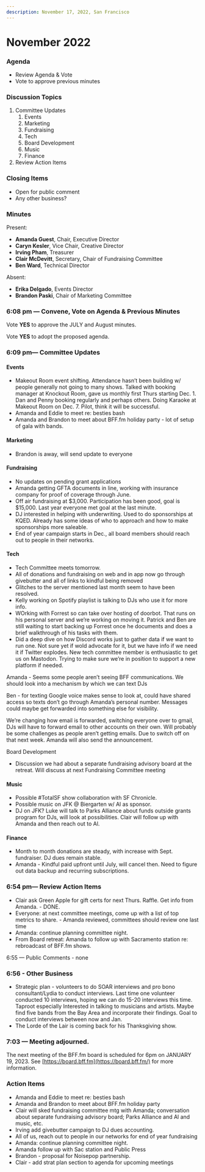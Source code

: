 ```yaml
---
description: November 17, 2022, San Francisco
---
```


# November 2022

### Agenda <a href="#_isq2qnxilcuv" id="_isq2qnxilcuv"></a>

* Review Agenda & Vote
* Vote to approve previous minutes

### Discussion Topics <a href="#_gh90gq7a3ij6" id="_gh90gq7a3ij6"></a>

1. Committee Updates
   1. Events
   2. Marketing
   3. Fundraising
   4. Tech
   5. Board Development
   6. Music
   7. Finance
2. Review Action Items

### Closing Items <a href="#_m2d59stcwc8p" id="_m2d59stcwc8p"></a>

* Open for public comment
* Any other business?

### Minutes <a href="#_zdlkpcfvvx1" id="_zdlkpcfvvx1"></a>

Present:

* **Amanda Guest**, Chair, Executive Director
* **Caryn Kesler**, Vice Chair, Creative Director
* **Irving Pham**, Treasurer
* **Clair McDevitt**, Secretary, Chair of Fundraising Committee
* **Ben Ward**, Technical Director

Absent:

* **Erika Delgado**, Events Director
* **Brandon Paski**, Chair of Marketing Committee

### 6:08 pm — Convene, Vote on Agenda & Previous Minutes <a href="#_byvicgateta6" id="_byvicgateta6"></a>

Vote **YES** to approve the JULY and August minutes.

Vote **YES** to adopt the proposed agenda.

### 6:09 pm— Committee Updates <a href="#_84iqkmbhjywq" id="_84iqkmbhjywq"></a>

#### Events <a href="#_vm3t38dt71ek" id="_vm3t38dt71ek"></a>

* Makeout Room event shifting. Attendance hasn’t been building w/ people generally not going to many shows. Talked with booking manager at Knockout Room, gave us monthly first Thurs starting Dec. 1. Dan and Penny booking regularly and perhaps others. Doing Karaoke at Makeout Room on Dec. 7. Pilot, think it will be successful.
* Amanda and Eddie to meet re: besties bash
* Amanda and Brandon to meet about BFF.fm holiday party - lot of setup of gala with bands.

#### Marketing <a href="#_q8qupadt85o0" id="_q8qupadt85o0"></a>

* Brandon is away, will send update to everyone

#### Fundraising <a href="#_1fjupje8qcri" id="_1fjupje8qcri"></a>

* No updates on pending grant applications
* Amanda getting GFTA documents in line, working with insurance company for proof of coverage through June.
* Off air fundraising at $3,000. Participation has been good, goal is $15,000. Last year everyone met goal at the last minute.
* DJ interested in helping with underwriting. Used to do sponsorships at KQED. Already has some ideas of who to approach and how to make sponsorships more saleable.
* End of year campaign starts in Dec., all board members should reach out to people in their networks.

#### Tech <a href="#_hr39p1ajeb6m" id="_hr39p1ajeb6m"></a>

* Tech Committee meets tomorrow.
* All of donations and fundraising on web and in app now go through givebutter and all of links to kindful being removed
* Glitches to the server mentioned last month seem to have been resolved.
* Kelly working on Spotify playlist is talking to DJs who use it for more info.
* WOrking with Forrest so can take over hosting of doorbot. That runs on his personal server and we’re working on moving it. Patrick and Ben are still waiting to start backing up Forrest once he documents and does a brief walkthrough of his tasks with them.
* Did a deep dive on how Discord works just to gather data if we want to run one. Not sure yet if wold advocate for it, but we have info if we need it if Twitter explodes. New tech committee member is enthusiastic to get us on Mastodon. Trying to make sure we’re in position to support a new platform if needed.

Amanda - Seems some people aren’t seeing BFF communications. We should look into a mechanism by which we can text DJs

Ben - for texting Google voice makes sense to look at, could have shared access so texts don’t go through Amanda’s personal number. Messages could maybe get forwarded into something else for visibility.

We’re changing how email is forwarded, switching everyone over to gmail, DJs will have to forward email to other accounts on their own. Will probably be some challenges as people aren’t getting emails. Due to switch off on that next week. Amanda will also send the announcement.

Board Development

* Discussion we had about a separate fundraising advisory board at the retreat. Will discuss at next Fundraising Committee meeting

#### Music <a href="#_d3ay2ow083lc" id="_d3ay2ow083lc"></a>

* Possible #TotalSF show collaboration with SF Chronicle.
* Possible music on JFK @ Biergarten w/ Al as sponsor.
* DJ on JFK? Luke will talk to Parks Alliance about funds outside grants program for DJs, will look at possibilities. Clair will follow up with Amanda and then reach out to Al.

#### Finance <a href="#_ts5dvi7z4kuk" id="_ts5dvi7z4kuk"></a>

* Month to month donations are steady, with increase with Sept. fundraiser. DJ dues remain stable.
* Amanda - Kindful paid upfront until July, will cancel then. Need to figure out data backup and recurring subscriptions.

### 6:54 pm— Review Action Items <a href="#_fo8z1jtcul5i" id="_fo8z1jtcul5i"></a>

* Clair ask Green Apple for gift certs for next Thurs. Raffle. Get info from Amanda. - DONE.
* Everyone: at next committee meetings, come up with a list of top metrics to share. - Amanda reviewed, committees should review one last time
* Amanda: continue planning committee night.
* From Board retreat: Amanda to follow up with Sacramento station re: rebroadcast of BFF.fm shows.

6:55 — Public Comments - none

### 6:56 - Other Business <a href="#_hazzwy782f44" id="_hazzwy782f44"></a>

* Strategic plan - volunteers to do SOAR interviews and pro bono consultant/Lydia to conduct interviews. Last time one volunteer conducted 10 interviews, hoping we can do 15-20 interviews this time. Taproot especially Interested in talking to musicians and artists. Maybe find five bands from the Bay Area and incorporate their findings. Goal to conduct interviews between now and Jan.
* The Lorde of the Lair is coming back for his Thanksgiving show.

### 7:03 — Meeting adjourned. <a href="#_7w4xi3b53xkb" id="_7w4xi3b53xkb"></a>

The next meeting of the BFF.fm board is scheduled for 6pm on JANUARY 19, 2023. See [https://board.bff.fm](https://board.bff.fm/) for more information.

### Action Items <a href="#_rqi00b94vu98" id="_rqi00b94vu98"></a>

* Amanda and Eddie to meet re: besties bash
* Amanda and Brandon to meet about BFF.fm holiday party
* Clair will sked fundraising committee mtg with Amanda; conversation about separate fundraising advisory board; Parks Alliance and Al and music, etc.
* Irving add givebutter campaign to DJ dues accounting.
* All of us, reach out to people in our networks for end of year fundraising
* Amanda: continue planning committee night.
* Amanda follow up with Sac station and Public Press
* Brandon - proposal for Noisepop partnership.
* Clair - add strat plan section to agenda for upcoming meetings
